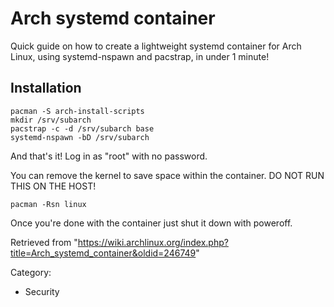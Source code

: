 Arch systemd container
======================

Quick guide on how to create a lightweight systemd container for Arch
Linux, using systemd-nspawn and pacstrap, in under 1 minute!

Installation
------------

    pacman -S arch-install-scripts
    mkdir /srv/subarch
    pacstrap -c -d /srv/subarch base
    systemd-nspawn -bD /srv/subarch

And that's it! Log in as "root" with no password.

You can remove the kernel to save space within the container. DO NOT RUN
THIS ON THE HOST!

    pacman -Rsn linux

Once you're done with the container just shut it down with poweroff.

Retrieved from
"https://wiki.archlinux.org/index.php?title=Arch_systemd_container&oldid=246749"

Category:

-   Security
